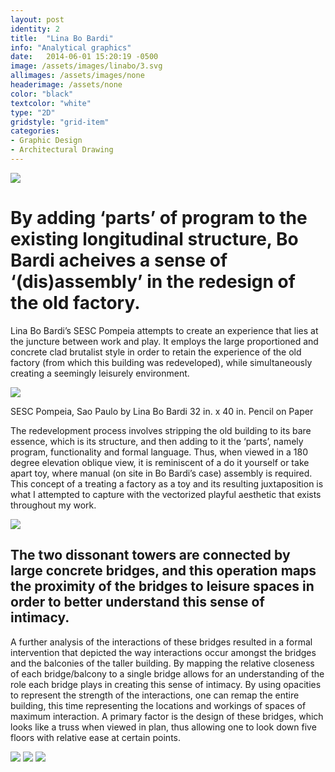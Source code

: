 ```yaml
---
layout: post
identity: 2
title:  "Lina Bo Bardi"
info: "Analytical graphics"
date:   2014-06-01 15:20:19 -0500
image: /assets/images/linabo/3.svg
allimages: /assets/images/none
headerimage: /assets/none
color: "black"
textcolor: "white"
type: "2D"
gridstyle: "grid-item"
categories:
- Graphic Design
- Architectural Drawing
---
```


<img class="post-images" src="/assets/images/linabo/3.svg">

<h1>By adding ‘parts’ of program to the existing longitudinal structure, Bo Bardi acheives a sense of ‘(dis)assembly’ in the redesign of the old factory.</h1>

    
Lina Bo Bardi’s SESC Pompeia attempts to create an experience that lies at the juncture between work and play. It employs the large proportioned and concrete clad brutalist style in order to retain the experience of the old factory (from which this building was redeveloped), while simultaneously creating a seemingly leisurely environment. 


<img class="post-images" src="/assets/images/linabo/2.jpg">

SESC Pompeia, Sao Paulo by Lina Bo Bardi
32 in. x 40 in. 
Pencil on Paper

  	
The redevelopment process involves stripping the old building to its bare essence, which is its structure, and then adding to it the ‘parts’, namely program, functionality and formal language. Thus, when viewed in a 180 degree elevation oblique view, it is reminiscent of a do it yourself or take apart toy, where manual (on site in Bo Bardi’s case) assembly is required. This concept of a treating a factory as a toy and its resulting juxtaposition is what I attempted to capture with the vectorized playful aesthetic that exists throughout my work.
        
<img class="post-images" src="/assets/images/linabo/1.svg">
    
<h2>The two dissonant towers are connected by large concrete bridges, and this operation maps the proximity of the bridges to leisure spaces in order to better understand this sense of intimacy.</h2>

A further analysis of the interactions of these bridges resulted in a formal intervention that depicted the way interactions occur amongst the bridges and the balconies of the taller building. By mapping the relative closeness of each bridge/balcony to a single bridge allows for an understanding of the role each bridge plays in creating this sense of intimacy. By using opacities to represent the strength of the interactions, one can remap the entire building, this time representing the locations and workings of spaces of maximum interaction. A primary factor is the design of these bridges, which looks like a truss when viewed in plan, thus allowing one to look down five floors with relative ease at certain points. 

<img class="post-images" src="/assets/images/linabo/4.svg">
<img class="post-images" src="/assets/images/linabo/5.svg">
<img class="post-images" src="/assets/images/linabo/6.svg">

  


